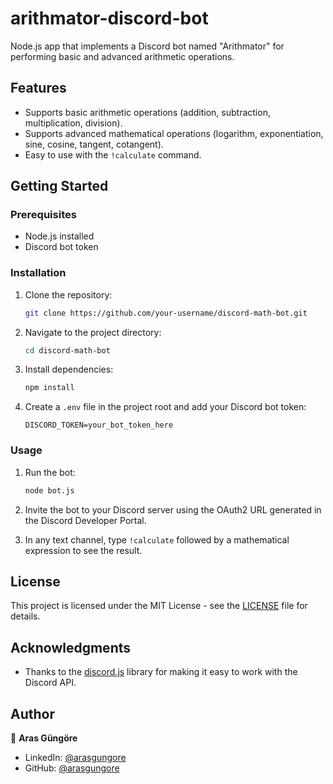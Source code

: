 # arithmator-discord-bot

Node.js app that implements a Discord bot named "Arithmator" for performing basic and advanced arithmetic operations.



## Features

- Supports basic arithmetic operations (addition, subtraction, multiplication, division).
- Supports advanced mathematical operations (logarithm, exponentiation, sine, cosine, tangent, cotangent).
- Easy to use with the `!calculate` command.



## Getting Started

### Prerequisites

- Node.js installed
- Discord bot token


### Installation

1. Clone the repository:

   ```bash
   git clone https://github.com/your-username/discord-math-bot.git
   ```

2. Navigate to the project directory:

   ```bash
   cd discord-math-bot
   ```

3. Install dependencies:

   ```bash
   npm install
   ```

4. Create a `.env` file in the project root and add your Discord bot token:

   ```
   DISCORD_TOKEN=your_bot_token_here
   ```


### Usage

1. Run the bot:

   ```bash
   node bot.js
   ```

2. Invite the bot to your Discord server using the OAuth2 URL generated in the Discord Developer Portal.

3. In any text channel, type `!calculate` followed by a mathematical expression to see the result.



## License

This project is licensed under the MIT License - see the [LICENSE](LICENSE) file for details.



## Acknowledgments

- Thanks to the [discord.js](https://discord.js.org/) library for making it easy to work with the Discord API.



## Author

👤 **Aras Güngöre**

- LinkedIn: [@arasgungore](https://www.linkedin.com/in/arasgungore)
- GitHub: [@arasgungore](https://github.com/arasgungore)
